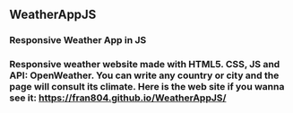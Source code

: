 ## WeatherAppJS
### Responsive Weather App in JS
### Responsive weather website made with HTML5. CSS, JS and API: OpenWeather. You can write any country or city and the page will consult its climate. Here is the web site if you wanna see it: https://fran804.github.io/WeatherAppJS/
